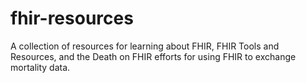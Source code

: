 # fhir-resources
A collection of resources for learning about FHIR, FHIR Tools and Resources, and the Death on FHIR efforts for using FHIR to exchange mortality data.
